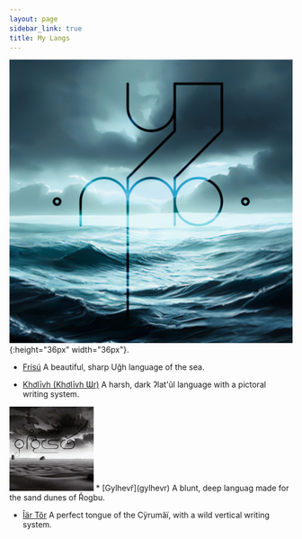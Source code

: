 ```yaml
---
layout: page
sidebar_link: true
title: My Langs
---
```


![frisu](FRISU_PREVIEW.jpg){:height="36px" width="36px"}.
* [Frísú](frisu)
A beautiful, sharp Uğh language of the sea.

 * [Khơlīvh \(Khơlīvh Ɯr\)](kholivh)
A harsh, dark ʔlat'ûl language with a pictoral writing system.

<img src="GYLHEVR_PREVIEW.jpg" height="150px">
 * [Gylhevř](gylhevr)
A blunt, deep languag made for the sand dunes of Řogbu.


 * [Îär Tôr](iartor)
A perfect tongue of the Cÿrumâï, with a wild vertical writing system.
